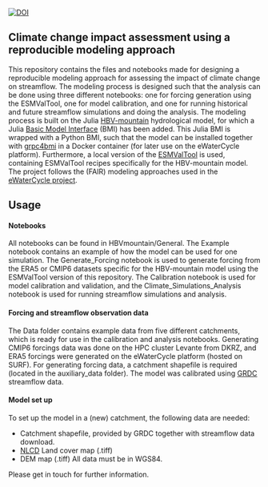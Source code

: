 [![DOI](https://zenodo.org/badge/533777583.svg)](https://zenodo.org/badge/latestdoi/533777583)

## Climate change impact assessment using a reproducible modeling approach
This repository contains the files and notebooks made for designing a reproducible modeling approach for assessing the impact of climate change on streamflow. The modeling process is designed such that the analysis can be done using three different notebooks: one for forcing generation using the ESMValTool, one for model calibration, and one for running historical and future streamflow simulations and doing the analysis. The modeling process is built on the Julia [HBV-mountain](https://github.com/sarah-hanus/hbv-mountain) hydrological model, for which a Julia [Basic Model Interface](https://github.com/csdms/bmi) (BMI) has been added. This Julia BMI is wrapped with a Python BMI, such that the model can be installed together with [grpc4bmi](https://github.com/eWaterCycle/grpc4bmi) in a Docker container (for later use on the eWaterCycle platform).
Furthermore, a local version of the [ESMValTool](https://github.com/ESMValGroup/ESMValTool) is used, containing ESMValTool recipes specifically for the HBV-mountain model.
The project follows the (FAIR) modeling approaches used in the [eWaterCycle project](https://ewatercycle.readthedocs.io/en/latest/index.html).

## Usage
#### Notebooks
All notebooks can be found in HBVmountain/General. The Example notebook contains an example of how the model can be used for one simulation. The Generate_Forcing notebook is used to generate forcing from the ERA5 or CMIP6 datasets specific for the HBV-mountain model using the ESMValTool version of this repository. The Calibration notebook is used for model calibration and validation, and the Climate_Simulations_Analysis notebook is used for running streamflow simulations and analysis. 

#### Forcing and streamflow observation data
The Data folder contains example data from five different catchments, which is ready for use in the calibration and analysis notebooks. Generating CMIP6 forcings data was done on the HPC cluster Levante from DKRZ, and ERA5 forcings were generated on the eWaterCycle platform (hosted on SURF). For generating forcing data, a catchment shapefile is required (located in the auxiliary_data folder). The model was calibrated using [GRDC](https://www.bafg.de/GRDC/EN/02_srvcs/21_tmsrs/210_prtl/prtl_node.html) streamflow data. 

#### Model set up

To set up the model in a (new) catchment, the following data are needed:
* Catchment shapefile, provided by GRDC together with streamflow data download. 
* [NLCD](https://www.usgs.gov/centers/eros/science/national-land-cover-database) Land cover map (.tiff)
* DEM map (.tiff)
All data must be in WGS84.




Please get in touch for further information.


